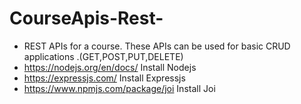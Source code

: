 # CourseApis-Rest-
- REST APIs for a course. These APIs can be used for basic CRUD applications .(GET,POST,PUT,DELETE)
- https://nodejs.org/en/docs/ Install Nodejs
- https://expressjs.com/ Install Expressjs
- https://www.npmjs.com/package/joi Install Joi 
